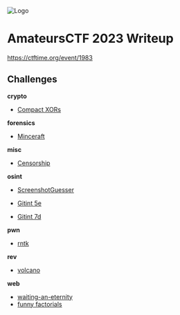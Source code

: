 ![Logo](https://ctftime.org/media/cache/b8/7c/b87c231f2f207a5257450995074e6545.png)

# AmateursCTF 2023 Writeup

https://ctftime.org/event/1983


## Challenges

**crypto** 
- [Compact XORs](crypto/Compact%20XORs)

**forensics** 
- [Minceraft](forensics/Minceraft)

**misc**
- [Censorship](misc/Censorship)

**osint** 
- [ScreenshotGuesser](osint/ScreenshotGuesser)

- [Gitint 5e](osint/Gitint)

- [Gitint 7d](osint/Gitint)

**pwn** 
- [rntk](pwn/rntk)

**rev** 
- [volcano](rev/volcano)

**web** 
- [waiting-an-eternity](web/waiting-an-eternity)
- [funny factorials](web/funny%20factorials)